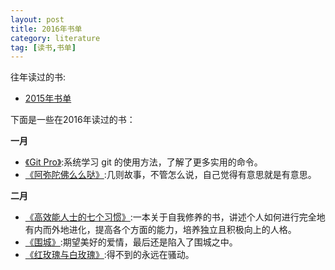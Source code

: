 ```yaml
---
layout: post
title: 2016年书单 
category: literature
tag: [读书,书单]
---
```



往年读过的书:

+ [2015年书单](/read-list-in-2015/)

下面是一些在2016年读过的书：

**一月**

+ [《Git Pro》](https://book.douban.com/subject/3420144/):系统学习 git 的使用方法，了解了更多实用的命令。
+ [《阿弥陀佛么么哒》](http://book.douban.com/subject/26575812/):几则故事，不管怎么说，自己觉得有意思就是有意思。

**二月**

+ [《高效能人士的七个习惯》](https://book.douban.com/subject/1048007/):一本关于自我修养的书，讲述个人如何进行完全地有内而外地进化，提高各个方面的能力，培养独立且积极向上的人格。
+ [《围城》](http://book.douban.com/subject/1008145/):期望美好的爱情，最后还是陷入了围城之中。
+ [《红玫瑰与白玫瑰》](http://book.douban.com/subject/1014278/):得不到的永远在骚动。